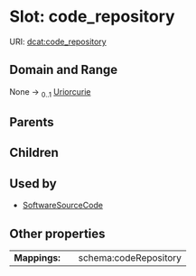 
# Slot: code_repository



URI: [dcat:code_repository](http://www.w3.org/ns/dcat#code_repository)


## Domain and Range

None &#8594;  <sub>0..1</sub> [Uriorcurie](types/Uriorcurie.md)

## Parents


## Children


## Used by

 * [SoftwareSourceCode](SoftwareSourceCode.md)

## Other properties

|  |  |  |
| --- | --- | --- |
| **Mappings:** | | schema:codeRepository |